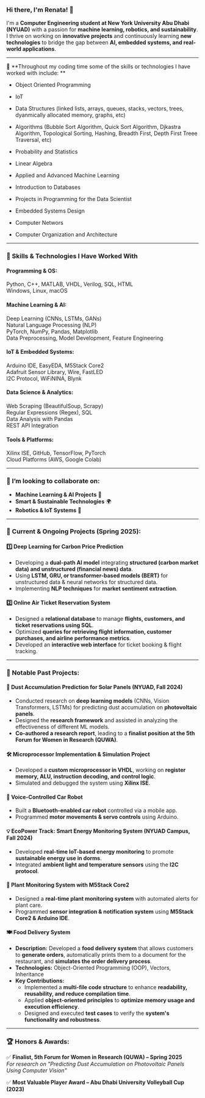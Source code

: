 ### **Hi there, I'm Renata! 👋**  

I'm a **Computer Engineering student at New York University Abu Dhabi (NYUAD)** with a passion for **machine learning, robotics, and sustainability**. I thrive on working on **innovative projects** and continuously learning **new technologies** to bridge the gap between **AI, embedded systems, and real-world applications**.  

---
🌱 **Throughout my coding time some of the skills or technologies I have worked with include: **

   - Object Oriented Programming
     
   - IoT
     
   - Data Structures (linked lists, arrays, queues, stacks, vectors, trees, dyanmically allocated memory, graphs, etc)
     
   - Algorithms (Bubble Sort Algorithm, Quick Sort Algorithm, Djkastra Algorithm, Topological Sorting, Hashing, Breadth First, Depth First Treee Traversal, etc)
     
   - Probability and Statistics
     
   - Linear Algebra

   - Applied and Advanced Machine Learning

   - Introduction to Databases 

   - Projects in Programming for the Data Scientist

   - Embedded Systems Design 

   - Computer Networs

   - Computer Organization and Architecture

---

### **🌱 Skills & Technologies I Have Worked With**  

#### **Programming & OS:**  
Python, C++, MATLAB, VHDL, Verilog, SQL, HTML  
Windows, Linux, macOS  

#### **Machine Learning & AI:**  
Deep Learning (CNNs, LSTMs, GANs)  
Natural Language Processing (NLP)  
PyTorch, NumPy, Pandas, Matplotlib  
Data Preprocessing, Model Development, Feature Engineering  

#### **IoT & Embedded Systems:**  
Arduino IDE, EasyEDA, M5Stack Core2  
Adafruit Sensor Library, Wire, FastLED  
I2C Protocol, WiFiNINA, Blynk  

#### **Data Science & Analytics:**  
Web Scraping (BeautifulSoup, Scrapy)  
Regular Expressions (Regex), SQL  
Data Analysis with Pandas  
REST API Integration  

#### **Tools & Platforms:**  
Xilinx ISE, GitHub, TensorFlow, PyTorch  
Cloud Platforms (AWS, Google Colab)  

---

### **👯 I’m looking to collaborate on:**  
- **Machine Learning & AI Projects** 🤖  
- **Smart & Sustainable Technologies** 🌍  
- **Robotics & IoT Systems** 🔧  

---

### **🚀 Current & Ongoing Projects (Spring 2025):**  
#### **1️⃣ Deep Learning for Carbon Price Prediction**  
- Developing a **dual-path AI model** integrating **structured (carbon market data) and unstructured (financial news) data**.  
- Using **LSTM, GRU, or transformer-based models (BERT)** for unstructured data & neural networks for structured data.  
- Implementing **NLP techniques** for **market sentiment extraction**.  

#### **2️⃣ Online Air Ticket Reservation System**  
- Designed a **relational database** to manage **flights, customers, and ticket reservations using SQL**.  
- Optimized **queries for retrieving flight information, customer purchases, and airline performance metrics**.  
- Developed an **interactive web interface** for ticket booking & flight tracking.  

---

### **🌟 Notable Past Projects:**  

#### **🔬 Dust Accumulation Prediction for Solar Panels (NYUAD, Fall 2024)**  
- Conducted research on **deep learning models** (CNNs, Vision Transformers, LSTMs) for predicting dust accumulation on **photovoltaic panels**.  
- Designed the **research framework** and assisted in analyzing the effectiveness of different ML models.  
- **Co-authored a research report**, leading to a **finalist position at the 5th Forum for Women in Research (QUWA)**.  

#### **🛠️ Microprocessor Implementation & Simulation Project**  
- Developed a **custom microprocessor in VHDL**, working on **register memory, ALU, instruction decoding, and control logic**.  
- Simulated and debugged the system using **Xilinx ISE**.  

#### **🚗 Voice-Controlled Car Robot**  
- Built a **Bluetooth-enabled car robot** controlled via a mobile app.  
- Programmed **motor movements & servo controls** using Arduino.  

#### **💡 EcoPower Track: Smart Energy Monitoring System (NYUAD Campus, Fall 2024)**  
- Developed **real-time IoT-based energy monitoring** to promote **sustainable energy use in dorms**.  
- Integrated **ambient light and temperature sensors** using the **I2C protocol**.  

#### **🌱 Plant Monitoring System with M5Stack Core2**  
- Designed a **real-time plant monitoring system** with automated alerts for plant care.  
- Programmed **sensor integration & notification system** using **M5Stack Core2 & Arduino IDE**.

#### **🍽️ Food Delivery System**  
- **Description:** Developed a **food delivery system** that allows customers to **generate orders**, automatically prints them to a document for the restaurant, and **simulates the order delivery process**.  
- **Technologies:** Object-Oriented Programming (OOP), Vectors, Inheritance  
- **Key Contributions:**  
  - Implemented a **multi-file code structure** to enhance **readability, reusability, and reduce compilation time**.  
  - Applied **object-oriented principles** to **optimize memory usage and execution efficiency**.  
  - Designed and executed **test cases** to verify the **system's functionality and robustness**.

---

### **🏆 Honors & Awards:**  
✅ **Finalist, 5th Forum for Women in Research (QUWA) – Spring 2025**  
*For research on "Predicting Dust Accumulation on Photovoltaic Panels Using Computer Vision"*  

✅ **Most Valuable Player Award – Abu Dhabi University Volleyball Cup (2023)**  


